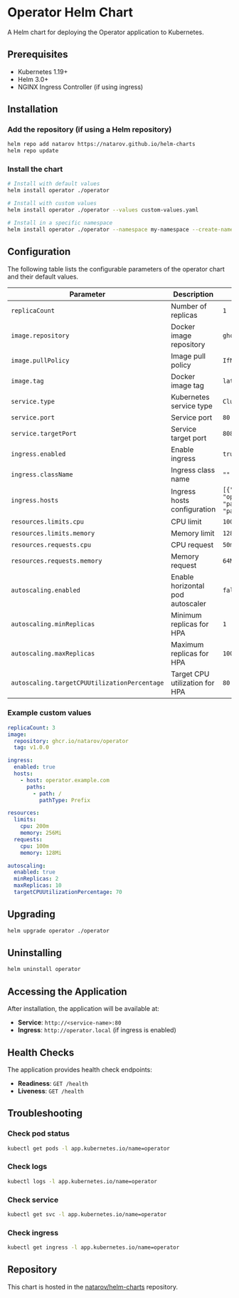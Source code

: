 # Operator Helm Chart

A Helm chart for deploying the Operator application to Kubernetes.

## Prerequisites

- Kubernetes 1.19+
- Helm 3.0+
- NGINX Ingress Controller (if using ingress)

## Installation

### Add the repository (if using a Helm repository)

```bash
helm repo add natarov https://natarov.github.io/helm-charts
helm repo update
```

### Install the chart

```bash
# Install with default values
helm install operator ./operator

# Install with custom values
helm install operator ./operator --values custom-values.yaml

# Install in a specific namespace
helm install operator ./operator --namespace my-namespace --create-namespace
```

## Configuration

The following table lists the configurable parameters of the operator chart and their default values.

| Parameter | Description | Default |
|-----------|-------------|---------|
| `replicaCount` | Number of replicas | `1` |
| `image.repository` | Docker image repository | `ghcr.io/natarov/operator` |
| `image.pullPolicy` | Image pull policy | `IfNotPresent` |
| `image.tag` | Docker image tag | `latest` |
| `service.type` | Kubernetes service type | `ClusterIP` |
| `service.port` | Service port | `80` |
| `service.targetPort` | Service target port | `8080` |
| `ingress.enabled` | Enable ingress | `true` |
| `ingress.className` | Ingress class name | `""` |
| `ingress.hosts` | Ingress hosts configuration | `[{"host": "operator.local", "paths": [{"path": "/", "pathType": "Prefix"}]}]` |
| `resources.limits.cpu` | CPU limit | `100m` |
| `resources.limits.memory` | Memory limit | `128Mi` |
| `resources.requests.cpu` | CPU request | `50m` |
| `resources.requests.memory` | Memory request | `64Mi` |
| `autoscaling.enabled` | Enable horizontal pod autoscaler | `false` |
| `autoscaling.minReplicas` | Minimum replicas for HPA | `1` |
| `autoscaling.maxReplicas` | Maximum replicas for HPA | `100` |
| `autoscaling.targetCPUUtilizationPercentage` | Target CPU utilization for HPA | `80` |

### Example custom values

```yaml
replicaCount: 3
image:
  repository: ghcr.io/natarov/operator
  tag: v1.0.0

ingress:
  enabled: true
  hosts:
    - host: operator.example.com
      paths:
        - path: /
          pathType: Prefix

resources:
  limits:
    cpu: 200m
    memory: 256Mi
  requests:
    cpu: 100m
    memory: 128Mi

autoscaling:
  enabled: true
  minReplicas: 2
  maxReplicas: 10
  targetCPUUtilizationPercentage: 70
```

## Upgrading

```bash
helm upgrade operator ./operator
```

## Uninstalling

```bash
helm uninstall operator
```

## Accessing the Application

After installation, the application will be available at:

- **Service**: `http://<service-name>:80`
- **Ingress**: `http://operator.local` (if ingress is enabled)

## Health Checks

The application provides health check endpoints:

- **Readiness**: `GET /health`
- **Liveness**: `GET /health`

## Troubleshooting

### Check pod status
```bash
kubectl get pods -l app.kubernetes.io/name=operator
```

### Check logs
```bash
kubectl logs -l app.kubernetes.io/name=operator
```

### Check service
```bash
kubectl get svc -l app.kubernetes.io/name=operator
```

### Check ingress
```bash
kubectl get ingress -l app.kubernetes.io/name=operator
```

## Repository

This chart is hosted in the [natarov/helm-charts](https://github.com/natarov/helm-charts) repository. 